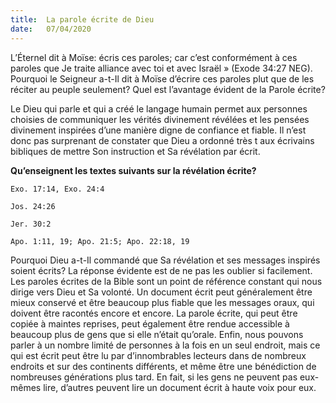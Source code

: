 ```yaml
---
title:  La parole écrite de Dieu
date:   07/04/2020
---
```


L’Éternel dit à Moïse: écris ces paroles; car c’est conformément à ces paroles que Je traite alliance avec toi et avec Israël » (Exode 34:27 NEG). Pourquoi le Seigneur a-t-Il dit à Moïse d’écrire ces paroles plut que de les réciter au peuple seulement? Quel est l’avantage évident de la Parole écrite?

Le Dieu qui parle et qui a créé le langage humain permet aux personnes choisies de communiquer les vérités divinement révélées et les pensées divinement inspirées d’une manière digne de confiance et fiable. Il n’est donc pas surprenant de constater que Dieu a ordonné très t aux écrivains bibliques de mettre Son instruction et Sa révélation par écrit.

**Qu’enseignent les textes suivants sur la révélation écrite?**

`Exo. 17:14, Exo. 24:4`

`Jos. 24:26`

`Jer. 30:2`

`Apo. 1:11, 19; Apo. 21:5; Apo. 22:18, 19`

Pourquoi Dieu a-t-Il commandé que Sa révélation et ses messages inspirés soient écrits? La réponse évidente est de ne pas les oublier si facilement. Les paroles écrites de la Bible sont un point de référence constant qui nous dirige vers Dieu et Sa volonté. Un document écrit peut généralement être mieux conservé et être beaucoup plus fiable que les messages oraux, qui doivent être racontés encore et encore. La parole écrite, qui peut être copiée à maintes reprises, peut également être rendue accessible à beaucoup plus de gens que si elle n’était qu’orale. Enfin, nous pouvons parler à un nombre limité de personnes à la fois en un seul endroit, mais ce qui est écrit peut être lu par d’innombrables lecteurs dans de nombreux endroits et sur des continents différents, et même être une bénédiction de nombreuses générations plus tard. En fait, si les gens ne peuvent pas eux-mêmes lire, d’autres peuvent lire un document écrit à haute voix pour eux.
